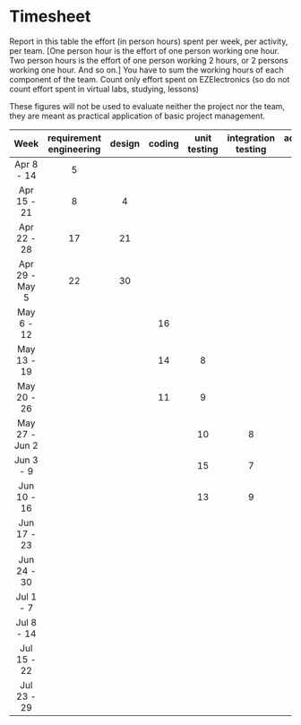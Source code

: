 # Timesheet

Report in this table the effort (in person hours) spent per week, per activity, per team.
[One person hour is the effort of one person working one hour.
Two person hours is the effort of one person working 2 hours, or 2 persons working one hour. And so on.]
You have to sum the working hours of each component of the team.
Count only effort spent on EZElectronics (so do not count effort spent in virtual labs, studying, lessons)

These figures will not be used to evaluate neither the project nor the team, they are meant as practical application of basic project management.

|      Week      | requirement engineering | design | coding | unit testing | integration testing | acceptance testing | management | git maven |
| :------------: | :---------------------: | :----: | :----: | :----------: | :-----------------: | :----------------: | :--------: | :-------: |
|   Apr 8 - 14   | 5                       |        |        |              |                     |                    |            |           |
|  Apr 15 - 21   | 8                       |  4     |        |              |                     |                    |            |           |
|  Apr 22 - 28   | 17                      |  21    |        |              |                     |                    |   1        |           |
| Apr 29 - May 5 | 22                      |  30    |        |              |                     |                    |   2        |           |
|   May 6 - 12   |                         |        |  16    |              |                     |                    |            |           |
|  May 13 - 19   |                         |        |  14     |  8           |                     |                    |            |           |
|  May 20 - 26   |                         |        |  11     |  9           |                     |                    |            |           |
| May 27 - Jun 2 |                         |        |        |  10           | 8                   |                    |            |           |
|   Jun 3 - 9    |                         |        |        |  15          | 7                   |                    |            |           |
|  Jun 10 - 16   |                         |        |        |  13           | 9                   |                    |            |           |
|  Jun 17 - 23   |                         |        |        |              |                     |                    |            |           |
|  Jun 24 - 30   |                         |        |        |              |                     |                    |            |           |
|   Jul 1 - 7    |                         |        |        |              |                     |                    |            |           |
|   Jul 8 - 14   |                         |        |        |              |                     |                    |            |           |
|  Jul 15 - 22   |                         |        |        |              |                     |                    |            |           |
|  Jul 23 - 29   |                         |        |        |              |                     |                    |            |           |
